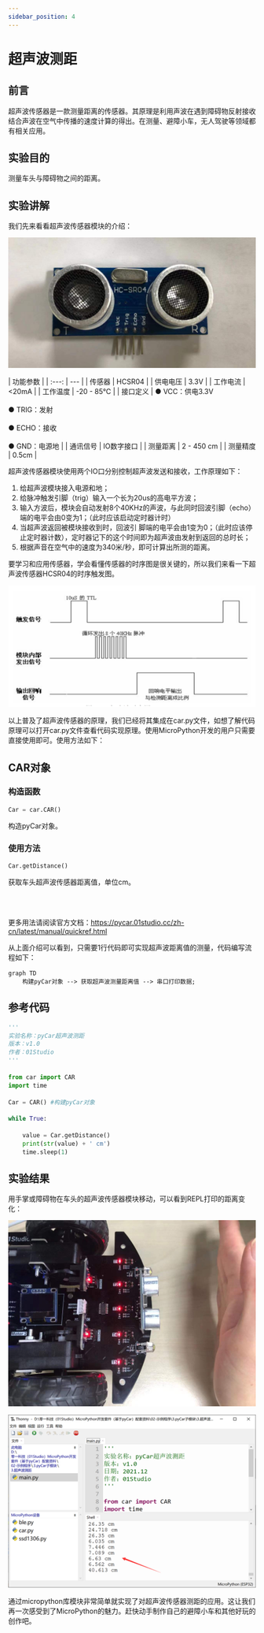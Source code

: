 ```yaml
---
sidebar_position: 4
---
```


# 超声波测距

## 前言

超声波传感器是一款测量距离的传感器。其原理是利用声波在遇到障碍物反射接收结合声波在空气中传播的速度计算的得出。在测量、避障小车，无人驾驶等领域都有相关应用。

## 实验目的

测量车头与障碍物之间的距离。

## 实验讲解

我们先来看看超声波传感器模块的介绍：

![ultrasonic](./img/ultrasonic/ultrasonic1.jpg)

|  功能参数 |
|  :---:  | ---  |
| 传感器  | HCSR04 |
| 供电电压  | 3.3V |
| 工作电流  | <20mA |
| 工作温度  | -20 - 85℃ |
| 接口定义  | ● VCC：供电3.3V <br></br> ● TRIG：发射 <br></br> ● ECHO：接收 <br></br> ● GND：电源地 |
| 通讯信号  | IO数字接口 |
| 测量距离  | 2 - 450 cm |
| 测量精度  | 0.5cm |

超声波传感器模块使用两个IO口分别控制超声波发送和接收，工作原理如下：

1.	给超声波模块接入电源和地；
2.	给脉冲触发引脚（trig）输入一个长为20us的高电平方波；
3.	输入方波后，模块会自动发射8个40KHz的声波，与此同时回波引脚（echo）端的电平会由0变为1；（此时应该启动定时器计时）
4.	当超声波返回被模块接收到时，回波引 脚端的电平会由1变为0；（此时应该停止定时器计数），定时器记下的这个时间即为超声波由发射到返回的总时长；
5.	根据声音在空气中的速度为340米/秒，即可计算出所测的距离。

要学习和应用传感器，学会看懂传感器的时序图是很关键的，所以我们来看一下超声波传感器HCSR04的时序触发图。

![ultrasonic](./img/ultrasonic/ultrasonic2.png)

以上普及了超声波传感器的原理，我们已经将其集成在car.py文件，如想了解代码原理可以打开car.py文件查看代码实现原理。使用MicroPython开发的用户只需要直接使用即可。使用方法如下：


## CAR对象

### 构造函数

```python
Car = car.CAR()
```
构造pyCar对象。

### 使用方法
```python
Car.getDistance()
```
获取车头超声波传感器距离值，单位cm。

<br></br>

更多用法请阅读官方文档：https://pycar.01studio.cc/zh-cn/latest/manual/quickref.html

从上面介绍可以看到，只需要1行代码即可实现超声波距离值的测量，代码编写流程如下： 

```mermaid
graph TD
    构建pyCar对象 --> 获取超声波测量距离值 --> 串口打印数据;
```

## 参考代码

```python
'''
实验名称：pyCar超声波测距
版本：v1.0
作者：01Studio
'''

from car import CAR
import time

Car = CAR() #构建pyCar对象

while True:
    
    value = Car.getDistance()
    print(str(value) + ' cm')
    time.sleep(1)

```

## 实验结果

用手掌或障碍物在车头的超声波传感器模块移动，可以看到REPL打印的距离变化：

![ultrasonic](./img/ultrasonic/ultrasonic3.jpg)

![ultrasonic](./img/ultrasonic/ultrasonic4.png)

通过micropython库模块非常简单就实现了对超声波传感器测距的应用。这让我们再一次感受到了MicroPython的魅力。赶快动手制作自己的避障小车和其他好玩的创作吧。